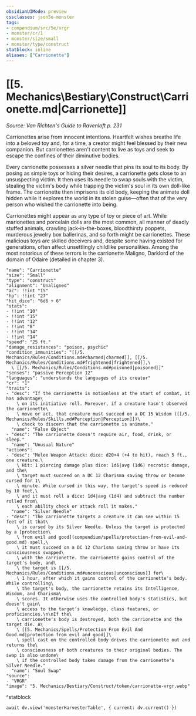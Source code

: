 ```yaml
---
obsidianUIMode: preview
cssclasses: json5e-monster
tags:
- compendium/src/5e/vrgr
- monster/cr/1
- monster/size/small
- monster/type/construct
statblock: inline
aliases: ["Carrionette"]
---
```

# [[5. Mechanics\Bestiary\Construct\Carrionette.md|Carrionette]]
*Source: Van Richten's Guide to Ravenloft p. 231*  

Carrionettes arise from innocent intentions. Heartfelt wishes breathe life into a beloved toy and, for a time, a creator might feel blessed by their new companion. But carrionettes aren't content to live as toys and seek to escape the confines of their diminutive bodies.

Every carrionette possesses a silver needle that pins its soul to its body. By posing as simple toys or hiding their desires, a carrionette gets close to an unsuspecting victim. It then uses its needle to swap souls with the victim, stealing the victim's body while trapping the victim's soul in its own doll-like frame. The carrionette then imprisons its old body, keeping the animate doll hidden while it explores the world in its stolen guise—often that of the very person who wished the carrionette into being.

Carrionettes might appear as any type of toy or piece of art. While marionettes and porcelain dolls are the most common, all manner of deadly stuffed animals, crawling jack-in-the-boxes, bloodthirsty poppets, murderous jewelry box ballerinas, and so forth might be carrionettes. These malicious toys are skilled deceivers and, despite some having existed for generations, often affect unsettlingly childlike personalities. Among the most notorious of these terrors is the carrionette Maligno, Darklord of the domain of Odaire (detailed in chapter 3).

```statblock
"name": "Carrionette"
"size": "Small"
"type": "construct"
"alignment": "Unaligned"
"ac": !!int "15"
"hp": !!int "27"
"hit_dice": "6d6 + 6"
"stats":
- !!int "10"
- !!int "15"
- !!int "12"
- !!int "8"
- !!int "14"
- !!int "14"
"speed": "25 ft."
"damage_resistances": "poison, psychic"
"condition_immunities": "[[/5. Mechanics/Rules/Conditions.md#charmed|charmed]], [[/5. Mechanics/Rules/Conditions.md#frightened|frightened]],\
  \ [[/5. Mechanics/Rules/Conditions.md#poisoned|poisoned]]"
"senses": "passive Perception 12"
"languages": "understands the languages of its creator"
"cr": "1"
"traits":
- "desc": "If the carrionette is motionless at the start of combat, it has advantage\
    \ on its initiative roll. Moreover, if a creature hasn't observed the carrionette\
    \ move or act, that creature must succeed on a DC 15 Wisdom ([[/5. Mechanics/Rules/Skills.md#Perception|Perception]])\
    \ check to discern that the carrionette is animate."
  "name": "False Object"
- "desc": "The carrionette doesn't require air, food, drink, or sleep."
  "name": "Unusual Nature"
"actions":
- "desc": "Melee Weapon Attack: dice: d20+4 (+4 to hit), reach 5 ft., one creature.\
    \ Hit: 1 piercing damage plus dice: 1d6|avg (1d6) necrotic damage, and the\
    \ target must succeed on a DC 12 Charisma saving throw or become cursed for 1\
    \ minute. While cursed in this way, the target's speed is reduced by 10 feet,\
    \ and it must roll a dice: 1d4|avg (1d4) and subtract the number rolled from\
    \ each ability check or attack roll it makes."
  "name": "Silver Needle"
- "desc": "The carrionette targets a creature it can see within 15 feet of it that\
    \ is cursed by its Silver Needle. Unless the target is protected by a [protection\
    \ from evil and good](compendium/spells/protection-from-evil-and-good.md) spell,\
    \ it must succeed on a DC 12 Charisma saving throw or have its consciousness swapped\
    \ with the carrionette. The carrionette gains control of the target's body, and\
    \ the target is [[/5. Mechanics/Rules/Conditions.md#unconscious|unconscious]] for\
    \ 1 hour, after which it gains control of the carrionette's body. While controlling\
    \ the target's body, the carrionette retains its Intelligence, Wisdom, and Charisma\
    \ scores. It otherwise uses the controlled body's statistics, but doesn't gain\
    \ access to the target's knowledge, class features, or proficiencies.\n\nIf the\
    \ carrionette's body is destroyed, both the carrionette and the target die. A\
    \ [[5. Mechanics/Spells/Protection From Evil And Good.md|protection from evil and good]]\
    \ spell cast on the controlled body drives the carrionette out and returns the\
    \ consciousness of both creatures to their original bodies. The swap is also undone\
    \ if the controlled body takes damage from the carrionette's Silver Needle."
  "name": "Soul Swap"
"source":
- "VRGR"
"image": "5. Mechanics/Bestiary/Construct/token/carrionette-vrgr.webp"
```
^statblock

```dataviewjs
await dv.view('monsterHarvesterTable', { current: dv.current() })
```